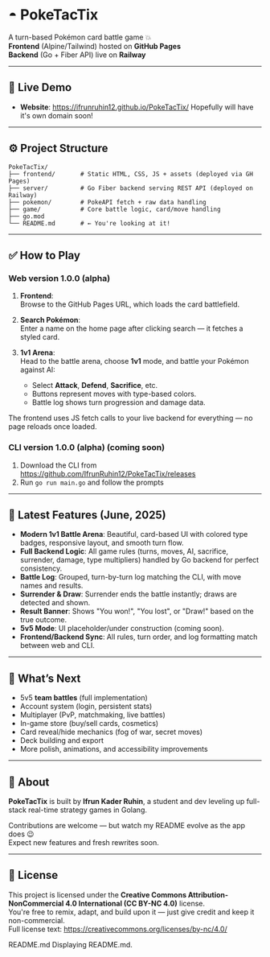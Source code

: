 # ◓ PokeTacTix

A turn-based Pokémon card battle game 💥  
**Frontend** (Alpine/Tailwind) hosted on **GitHub Pages**  
**Backend** (Go + Fiber API) live on **Railway**

---

## 🧭 Live Demo

- **Website**: https://ifrunruhin12.github.io/PokeTacTix/
Hopefully will have it's own domain soon!

---

## ⚙️ Project Structure

```
PokeTacTix/
├── frontend/       # Static HTML, CSS, JS + assets (deployed via GH Pages)
├── server/         # Go Fiber backend serving REST API (deployed on Railway)
├── pokemon/        # PokeAPI fetch + raw data handling
├── game/           # Core battle logic, card/move handling
├── go.mod
└── README.md       # ← You're looking at it!
```

---

## ✅ How to Play

### Web version 1.0.0 (alpha)
1. **Frontend**:  
   Browse to the GitHub Pages URL, which loads the card battlefield.

2. **Search Pokémon**:  
   Enter a name on the home page after clicking search — it fetches a styled card.

3. **1v1 Arena**:  
   Head to the battle arena, choose **1v1** mode, and battle your Pokémon against AI:
   - Select **Attack**, **Defend**, **Sacrifice**, etc.
   - Buttons represent moves with type-based colors.
   - Battle log shows turn progression and damage data.

The frontend uses JS fetch calls to your live backend for everything — no page reloads once loaded.

### CLI version 1.0.0 (alpha) (coming soon)

1. Download the CLI from https://github.com/IfrunRuhin12/PokeTacTix/releases
2. Run `go run main.go` and follow the prompts
---

## 🚀 Latest Features (June, 2025)

- **Modern 1v1 Battle Arena**: Beautiful, card-based UI with colored type badges, responsive layout, and smooth turn flow.
- **Full Backend Logic**: All game rules (turns, moves, AI, sacrifice, surrender, damage, type multipliers) handled by Go backend for perfect consistency.
- **Battle Log**: Grouped, turn-by-turn log matching the CLI, with move names and results.
- **Surrender & Draw**: Surrender ends the battle instantly; draws are detected and shown.
- **Result Banner**: Shows "You won!", "You lost", or "Draw!" based on the true outcome.
- **5v5 Mode**: UI placeholder/under construction (coming soon).
- **Frontend/Backend Sync**: All rules, turn order, and log formatting match between web and CLI.

---

## 🔮 What’s Next

- 5v5 **team battles** (full implementation)
- Account system (login, persistent stats)
- Multiplayer (PvP, matchmaking, live battles)
- In-game store (buy/sell cards, cosmetics)
- Card reveal/hide mechanics (fog of war, secret moves)
- Deck building and export
- More polish, animations, and accessibility improvements

---

## 👤 About

**PokeTacTix** is built by **Ifrun Kader Ruhin**, a student and dev leveling up full-stack real-time strategy games in Golang.

Contributions are welcome — but watch my README evolve as the app does 😉  
Expect new features and fresh rewrites soon.

---

## 📄 License

This project is licensed under the **Creative Commons Attribution-NonCommercial 4.0 International (CC BY-NC 4.0)** license.  
You're free to remix, adapt, and build upon it — just give credit and keep it non-commercial.  
Full license text: https://creativecommons.org/licenses/by-nc/4.0/

README.md
Displaying README.md.
